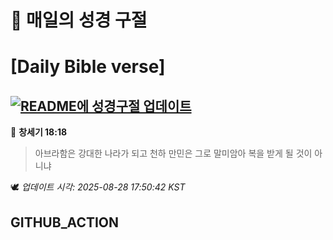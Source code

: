 # 🙏 매일의 성경 구절
# [Daily Bible verse]
## [![README에 성경구절 업데이트](https://github.com/DONGSUKA/first_test/actions/workflows/update-readme-bible.yml/badge.svg)](https://github.com/DONGSUKA/first_test/actions/workflows/update-readme-bible.yml)
<!-- START_BIBLE_VERSE -->
📖 **창세기 18:18**
> 아브라함은 강대한 나라가 되고 천하 만민은 그로 말미암아 복을 받게 될 것이 아니냐

🕊️ _업데이트 시각: 2025-08-28 17:50:42 KST_
  <!-- END_BIBLE_VERSE -->
## GITHUB_ACTION
